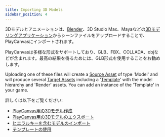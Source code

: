 ```yaml
---
title: Importing 3D Models
sidebar_position: 4
---
```


3Dモデルとアニメーションは、[Blender][2]、3D Studio Max、Mayaなどの[3Dモデリングアプリケーション][1]からシーンファイルをアップロードすることで、PlayCanvasにインポートされます。

PlayCanvasは多様な形式をサポートしており、GLB、FBX、COLLADA、objなどが含まれます。最高の結果を得るためには、GLB形式を使用することをお勧めします。

Uploading one of these files will create a [Source Asset][3] of type 'Model' and will produce several [Target Assets][4] including a '[Template][7]' with the model hierarchy and 'Render' assets. You can add an instance of the 'Template' in your game.

詳しくは以下をご覧ください:

* [PlayCanvas用の3Dモデル作成][5]
* [PlayCanvas用の3Dモデルのエクスポート][6]
* [ヒエラルキーを含むモデルのインポート][8]
* [テンプレートの使用][9]

[1]: /user-manual/assets/models/building
[2]: https://www.blender.org/
[3]: /user-manual/glossary#source-asset
[4]: /user-manual/glossary#target-asset
[5]: /user-manual/assets/models/building
[6]: /user-manual/assets/models/exporting
[7]: /user-manual/assets/types/template/
[8]: /user-manual/assets/import-pipeline/import-hierarchy/
[9]: /user-manual/editor/templates/
